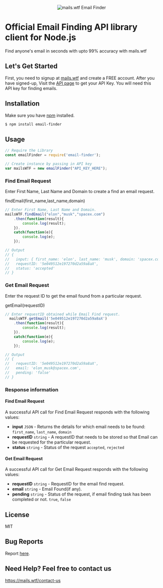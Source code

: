 <p align="center">
  <img src="https://mails.wtf/logo.png" alt="mails.wtf Email Finder">
  <br>
</p>

# Official Email Finding API library client for Node.js

Find anyone's email in seconds with upto 99% accuracy with mails.wtf

## Let's Get Started

First, you need to signup at [mails.wtf](https://mails.wtf) and create a FREE account. After you have signed-up, Visit the [API page](https://mails.wtf/dashboard/api) to get your API Key. You will need this API key for finding emails.

## Installation

Make sure you have [npm](https://npmjs.org) installed.

```bash
$ npm install email-finder
```

## Usage

```js
// Require the Library
const emailFinder = require('email-finder');

// Create instance by passing in API key
var mailsWTF = new emailFinder("API_KEY_HERE");
```

### Find Email Request
Enter First Name, Last Name and Domain to create a find an email request.

findEmail(first_name,last_name,domain)
```js
// Enter First Name, Last Name and Domain.
mailsWTF.findEmail("elon","musk","spacex.com")
    .then(function(result){
        console.log(result);
    }).
    catch(function(e){
        console.log(e);
    });

// Output
// {
//   input: { first_name: 'elon', last_name: 'musk', domain: 'spacex.com' },
//   requestID: '5e049512e197270d2a59a8aX',
//   status: 'accepted'
// }
```

### Get Email Request
Enter the request ID to get the email found from a particular request.

getEmail(requestID)
```js
// Enter requestID obtained while Email Find request.
  mailsWTF.getEmail('5e049512e197270d2a59a8aX')
    .then(function(result){
        console.log(result);
    }).
    catch(function(e){
        console.log(e);
    });

// Output
// {
//   requestID: '5e049512e197270d2a59a8aX',
//   email: 'elon_musk@spacex.com',
//   pending: 'false'
// }
```

### Response information

#### Find Email Request

A successful API call for Find Email Request responds with the following values:

- **input** `JSON` - Returns the details for which email needs to be found: `first_name`, `last_name`, `domain`
- **requestID** `string` - A requestID that needs to be stored so that Email can be requested for the particular request.
- **status** `string` - Status of the request `accepted`, `rejected`

#### Get Email Request

A successful API call for Get Email Request responds with the following values:

- **requestID** `string` - RequestID for the email find request.
- **email** `string` - Email Found(if any).
- **pending** `string` - Status of the request, if email finding task has been completed or not. `true`, `false`

## License
MIT

## Bug Reports
Report [here](https://github.com/mails-wtf/mails-wtf-node/issues).

## Need Help? Feel free to contact us
https://mails.wtf/contact-us